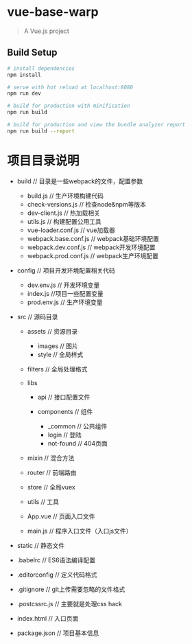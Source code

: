 # vue-base-warp

> A Vue.js project

## Build Setup

``` bash
# install dependencies
npm install

# serve with hot reload at localhost:8080
npm run dev

# build for production with minification
npm run build

# build for production and view the bundle analyzer report
npm run build --report
```

# 项目目录说明

- build // 目录是一些webpack的文件，配置参数

    - build.js // 生产环境构建代码
    - check-versions.js // 检查node&npm等版本
    - dev-client.js // 热加载相关
    - utils.js // 构建配置公用工具
    - vue-loader.conf.js // vue加载器
    -  webpack.base.conf.js // webpack基础环境配置
    - webpack.dev.conf.js //  webpack开发环境配置
    - webpack.prod.conf.js // webpack生产环境配置
    
- config // 项目开发环境配置相关代码 
    
    - dev.env.js  // 开发环境变量
    - index.js //项目一些配置变量
    - prod.env.js // 生产环境变量

- src // 源码目录
    
    - assets // 资源目录 
        
        - images // 图片
        - style // 全局样式
    
    - filters // 全局处理格式
    - libs

      - api // 接口配置文件
      
      - components // 组件
    
        - _common // 公共组件
        - login // 登陆
        - not-found // 404页面

    - mixin // 混合方法
    - router // 前端路由
    - store // 全局vuex
    - utils // 工具
    - App.vue // 页面入口文件
    - main.js // 程序入口文件（入口js文件）

- static // 静态文件
- .babelrc // ES6语法编译配置
- .editorconfig // 定义代码格式
- .gitignore // git上传需要忽略的文件格式
- .postcssrc.js // 主要就是处理css hack
- index.html // 入口页面
- package.json // 项目基本信息

